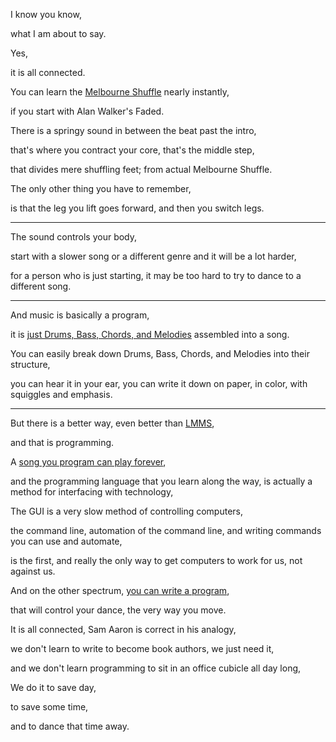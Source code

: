 I know you know,

what I am about to say.

Yes,

it is all connected.

You can learn the [Melbourne Shuffle](https://www.youtube.com/watch?v=1oTUupME0-M) nearly instantly,

if you start with Alan Walker's Faded.

There is a springy sound in between the beat past the intro,

that's where you contract your core, that's the middle step,

that divides mere shuffling feet; from actual Melbourne Shuffle.

The only other thing you have to remember,

is that the leg you lift goes forward, and then you switch legs.

---

The sound controls your body,

start with a slower song or a different genre and it will be a lot harder,

for a person who is just starting, it may be too hard to try to dance to a different song.

---

And music is basically a program,

it is [just Drums, Bass, Chords, and Melodies](https://learningmusic.ableton.com/) assembled into a song.

You can easily break down Drums, Bass, Chords, and Melodies into their structure,

you can hear it in your ear, you can write it down on paper, in color, with squiggles and emphasis.

---

But there is a better way, even better than [LMMS](https://www.youtube.com/watch?v=TrMTlpeSw8Y\&list=PLqazFFzUAPc4K1To5JTtR3cskcdRifM1M),

and that is programming.

A [song you program can play forever](https://www.youtube.com/watch?v=TK1mBqKvIyU),

and the programming language that you learn along the way, is actually a method for interfacing with technology,

The GUI is a very slow method of controlling computers,

the command line, automation of the command line, and writing commands you can use and automate,

is the first, and really the only way to get computers to work for us, not against us.

And on the other spectrum, [you can write a program](https://www.youtube.com/watch?v=OLLwG_SN8oo),

that will control your dance, the very way you move.

It is all connected, Sam Aaron is correct in his analogy,

we don't learn to write to become book authors, we just need it,

and we don't learn programming to sit in an office cubicle all day long,

We do it to save day,

to save some time,

and to dance that time away.
